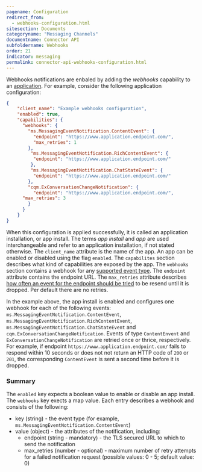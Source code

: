 ```yaml
---
pagename: Configuration
redirect_from:
  - webhooks-configuration.html
sitesection: Documents
categoryname: "Messaging Channels"
documentname: Connector API
subfoldername: Webhooks
order: 21
indicator: messaging
permalink: connector-api-webhooks-configuration.html
---
```


Webhooks notifications are enbaled by adding the *webhooks* capability to an [application](connector-api-getting-started.html#app-install-manifest-for-connectors). For example, consider the following application configuration:

```json
{
    "client_name": "Example webhooks configuration",
    "enabled": true,
    "capabilities": {
      "webhooks": {
        "ms.MessagingEventNotification.ContentEvent": {
          "endpoint": "https://www.application.endpoint.com/",
          "max_retries": 1
        },
         "ms.MessagingEventNotification.RichContentEvent": {
          "endpoint": "https://www.application.endpoint.com/"
         },
         "ms.MessagingEventNotification.ChatStateEvent": {
          "endpoint": "https://www.application.endpoint.com/"
        },
        "cqm.ExConversationChangeNotification": {
          "endpoint": "https://www.application.endpoint.com/",
	  "max_retries": 3
        }
      }
    }
}
```

When this configuration is applied successfully, it is called an application installation, or app install. The terms *app install* and *app* are used interchangeable and refer to an application installation, if not stated otherwise. The `client_name` attribute is the name of the app. An app can be enabled or disabled using the flag `enabled`. The `capabilites` section describes what kind of capabilities are exposed by the app. The `webhooks` section contains a webhook for any [supported event type](connector-api-webhooks-events.html). The `endpoint` attribute contains the endpoint URL. The `max_retries` attribute describes [how often an event for the endpoint should be tried](connector-api-webhooks-retry-policy.html) to be resend until it is dropped. Per default there are no retries.

In the example above, the app install is enabled and configures one webhook for each of the following events: `ms.MessagingEventNotification.ContentEvent`, `ms.MessagingEventNotification.RichContentEvent`, `ms.MessagingEventNotification.ChatStateEvent` and `cqm.ExConversationChangeNotification`. Events of type `ContentEnvent` and `ExConversationChangeNotification` are retried once or thrice, respectively. For example, if endpoint `https://www.application.endpoint.com/` fails to respond within 10 seconds or does not not return an HTTP code of `200` or `201`, the corresponding `ContentEvent` is sent a second time before it is dropped.  

### Summary

The `enabled` key expects a boolean value to enable or disable an app install. The `webhooks` key exects a map value. Each entry describes a webhook and consists of the following:
* key (string) - the event type (for example, `ms.MessagingEventNotification.ContentEvent`)
* value (object) - the attributes of the notification, including:
  * endpoint (string - mandatory) - the TLS secured URL to which to send the notification
  * max_retries (number - optional) - maximum number of retry attempts for a failed notification request (possible values: 0 - 5; default value: 0)
